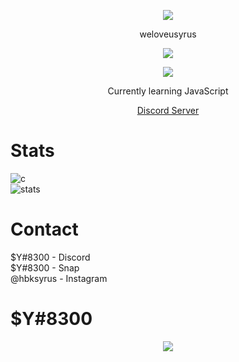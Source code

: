 <p align="center">  
<img src="https://media.discordapp.net/attachments/813341662545313832/813343404507267092/pokemon_pixel.gif">
</p>
<p align="center">
    weloveusyrus
<p align="center">  
<img src="https://komarev.com/ghpvc/?username=$Y&color=grey">
</p>
    <p align="center">
  <img src="https://discord.c99.nl/widget/theme-2/410197890993094666.png"/>
</p>
<p align="center">
Currently learning JavaScript
<p align="center">
    <a href="https://discord.gg/4nSYqZ8KAA">Discord Server</a>

# Stats
![c](https://github-readme-stats.vercel.app/api/top-langs/?username=WeLoveuSyrus&layout=compact&theme=dark) 
</br>
![stats](https://github-readme-stats.vercel.app/api?username=WeLoveuSyrus&show_icons=true&theme=dark)

# Contact
$Y#8300 - Discord </br>
$Y#8300 - Snap </br>
@hbksyrus - Instagram </br>

# $Y#8300
<p align="center">
  <a href="https://github.com/WeLoveuSyrus">
    <img src="https://data.whicdn.com/images/353981537/original.gif"/>
     </a>
</p>
